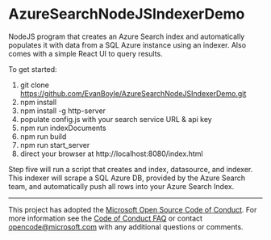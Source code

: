 # AzureSearchNodeJSIndexerDemo
 NodeJS program that creates an Azure Search index and automatically populates it with data from a SQL Azure instance using an indexer.
  Also comes with a simple React UI to query results.
  
  To get started:
  
  1. git clone https://github.com/EvanBoyle/AzureSearchNodeJSIndexerDemo.git
  2. npm install
  3. npm install -g http-server
  4. populate config.js with your search service URL & api key
  5. npm run indexDocuments 
  6. npm run build
  7. npm run start_server
  8. direct your browser at http://localhost:8080/index.html
  
Step five will run a script that creates and index, datasource, and indexer.  This indexer will scrape a 
SQL Azure DB, provided by the Azure Search team, and automatically push all rows into your Azure Search Index.

---

This project has adopted the [Microsoft Open Source Code of Conduct](https://opensource.microsoft.com/codeofconduct/). For more information see the [Code of Conduct FAQ](https://opensource.microsoft.com/codeofconduct/faq/) or contact [opencode@microsoft.com](mailto:opencode@microsoft.com) with any additional questions or comments.
